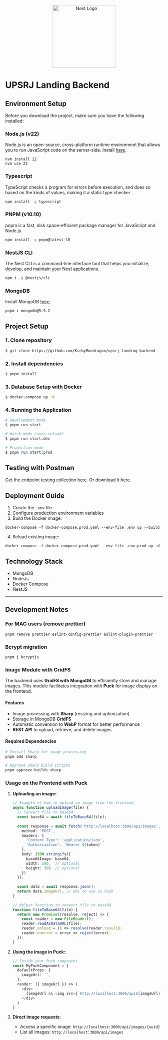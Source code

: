 <p align="center">
  <a href="http://nestjs.com/" target="blank"><img src="https://nestjs.com/img/logo-small.svg" width="200" alt="Nest Logo" /></a>
</p>

# UPSRJ Landing Backend

## Environment Setup

Before you download the project, make sure you have the following installed:

### Node.js (v22)
Node.js is an open-source, cross-platform runtime environment that allows you to run JavaScript code on the server-side. Install [here](https://nodejs.org/es).

```
nvm install 22
nvm use 22
```

### Typescript
TypeScript checks a program for errors before execution, and does so based on the kinds of values, making it a static type checker
```bash
npm install -g typescript
```

### PNPM (v10.10)
pnpm is a fast, disk space-efficient package manager for JavaScript and Node.js.
```bash
npm install -g pnpm@latest-10
```

### NestJS CLI
The Nest CLI is a command-line interface tool that helps you initialize, develop, and maintain your Nest applications.
```bash
npm i -g @nestjs/cli
```

### MongoDB 
Install MongoDB [here](https://fastdl.mongodb.org/windows/mongodb-windows-x86_64-8.0.6-signed.msi).
```
pnpm i mongodb@5.9.2
```

## Project Setup

### 1. Clone repository
```bash
$ git clone https://github.com/KirbyMondragon/upsrj-landing-backend
```

### 2. Install dependencies
```bash
$ pnpm install
```

### 3. Database Setup with Docker
```bash
$ docker-compose up -d
```

### 4. Running the Application
```bash
# Development mode
$ pnpm run start

# Watch mode (auto-reload)
$ pnpm run start:dev

# Production mode
$ pnpm run start:prod
```

## Testing with Postman

Get the endpoint testing collection [here](https://backend-landing-upsrj.postman.co/workspace/Backend-Landing-UPSRJ-Workspace~6884a801-57c1-435a-bc4a-c245965c628f/collection/40218342-a8abcfdc-cb4f-4540-baea-bf89c7bb98f9?action=share&creator=40218342). Or download it [here](https://drive.google.com/file/d/1QHFINBt2jAIs7_jX0EVPjtZb7MsdDKYD/view?usp=sharing).

## Deployment Guide

1. Create the `.env` file
2. Configure production environment variables
3. Build the Docker image:
```
docker-compose -f docker-compose.prod.yaml --env-file .env up --build
```
4. Reload existing image:
```
docker-compose -f docker-compose.prod.yaml --env-file .env.prod up -d
```

## Technology Stack

* MongoDB
* NodeJs
* Docker Compose
* NestJS

---

## Development Notes

### For MAC users (remove prettier)
```
pnpm remove prettier eslint-config-prettier eslint-plugin-prettier
```

### Bcrypt migration
```
pnpm i bcryptjs
```

### Image Module with GridFS

The backend uses **GridFS with MongoDB** to efficiently store and manage images. This module facilitates integration with **Puck** for image display on the frontend.

#### Features
- Image processing with **Sharp** (resizing and optimization)
- Storage in MongoDB **GridFS**
- Automatic conversion to **WebP** format for better performance
- **REST API** to upload, retrieve, and delete images

#### Required Dependencies
```bash
# Install Sharp for image processing
pnpm add sharp

# Approve Sharp build scripts
pnpm approve-builds sharp

```

### Usage on the Frontend with Puck

1. **Uploading an image:**:
   ```typescript
   // Example of how to upload an image from the frontend
   async function uploadImage(file) {
     // Convert file to base64
     const base64 = await fileToBase64(file);
     
     const response = await fetch('http://localhost:3000/api/images', {
       method: 'POST',
       headers: {
         'Content-Type': 'application/json',
         'Authorization': `Bearer ${token}`
       },
       body: JSON.stringify({
         base64Image: base64,
         width: 500,  // optional
         height: 300  // optional
       })
     });
     
     const data = await response.json();
     return data.imageUrl; // URL to use in Puck
   }
   
   // Helper function to convert file to base64
   function fileToBase64(file) {
     return new Promise((resolve, reject) => {
       const reader = new FileReader();
       reader.readAsDataURL(file);
       reader.onload = () => resolve(reader.result);
       reader.onerror = error => reject(error);
     });
   }
   ```

2. **Using the image in Puck:**:
   ```typescript
   // Inside your Puck component
   const MyPuckComponent = {
     defaultProps: {
       imageUrl: '',
     },
     render: ({ imageUrl }) => (
       <div>
         {imageUrl && <img src={`http://localhost:3000/api${imageUrl}`} alt="Uploaded image" />}
       </div>
     )
   }
   ```

3. **Direct image requests**:
   - Access a specific image: `http://localhost:3000/api/images/{uuid}`
   - List all images: `http://localhost:3000/api/images`


